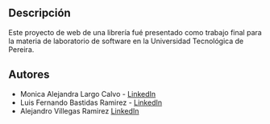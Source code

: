 ## Descripción
Este proyecto de web de una librería fué presentado como trabajo final para la materia de laboratorio de software en la Universidad Tecnológica de Pereira.

## Autores
- Monica Alejandra Largo Calvo - [LinkedIn](https://www.linkedin.com/in/monica-alejandra-largo-calvo-081b79253/)
- Luis Fernando Bastidas Ramirez - [LinkedIn](https://www.linkedin.com/in/luis-bastidas-0b36781a6/)
- Alejandro Villegas Ramirez [LinkedIn](https://www.linkedin.com/in/alejandrovillegasramirez) 

